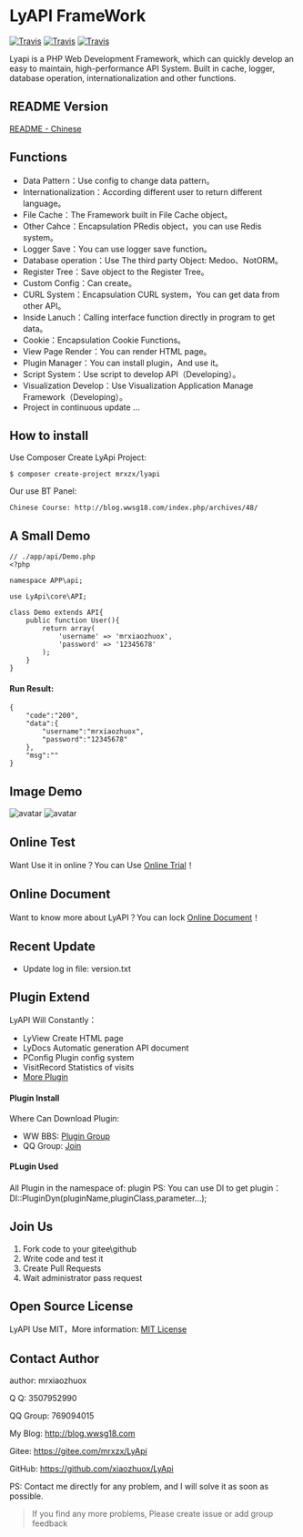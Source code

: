 # LyAPI FrameWork
[![Travis](https://img.shields.io/badge/Language-PHP-blue.svg)](http://php.net)
[![Travis](https://img.shields.io/badge/License-MIT-brightgreen.svg)](https://mit-license.org)
[![Travis](https://img.shields.io/badge/Version-V1.6.5-orange.svg)](http://lyapi.wwsg18.com)

Lyapi is a PHP Web Development Framework, which can quickly develop an easy to maintain, high-performance API System. Built in cache, logger, database operation, internationalization and other functions.

## README Version

[README - Chinese](README.md)


## Functions

- Data Pattern：Use config to change data pattern。
- Internationalization：According different user to return different language。
- File Cache：The Framework built in File Cache object。
- Other Cahce：Encapsulation PRedis object，you can use Redis system。
- Logger Save：You can use logger save function。
- Database operation：Use The third party Object:  Medoo、NotORM。
- Register Tree：Save object to the Register Tree。
- Custom Config：Can create。
- CURL System：Encapsulation CURL system，You can get data from other API。
- Inside Lanuch：Calling interface function directly in program to get data。
- Cookie：Encapsulation Cookie Functions。
- View Page Render：You can render HTML page。
- Plugin Manager：You can install plugin，And use it。
- Script System：Use script to develop API（Developing）。
- Visualization Develop：Use Visualization Application Manage Framework（Developing）。
- Project in continuous update ...

## How to install

Use Composer Create LyApi Project:

    $ composer create-project mrxzx/lyapi

Our use BT Panel:

    Chinese Course: http://blog.wwsg18.com/index.php/archives/48/

## A Small Demo

    // ./app/api/Demo.php
    <?php
    
    namespace APP\api;
    
    use LyApi\core\API;
    
    class Demo extends API{
        public function User(){
            return array(
                'username' => 'mrxiaozhuox',
                'password' => '12345678'
            );
        }
    }

#### Run Result:

    {
        "code":"200",
        "data":{
            "username":"mrxiaozhuox",
            "password":"12345678"
        },
        "msg":""
    }

## Image Demo

![avatar](http://wwsg-img.bj.bcebos.com/project%2Flyapi%2Freadme%2FLyAPI1.png)
![avatar](http://wwsg-img.bj.bcebos.com/project%2Flyapi%2Freadme%2FLyAPI2.png)

## Online Test

Want Use it in online？You can Use [Online Trial][1]！

## Online Document

Want to know more about LyAPI？You can lock [Online Document][4]！

## Recent Update

- Update log in file: version.txt

## Plugin Extend

LyAPI Will Constantly：
- LyView Create HTML page
- LyDocs Automatic generation API document
- PConfig Plugin config system
- VisitRecord Statistics of visits
- [More Plugin][5]

#### Plugin Install

Where Can Download Plugin: 

- WW BBS: [Plugin Group][5]
- QQ Group: [Join][6]

#### PLugin Used
All Plugin in the namespace of: plugin
PS: You can use DI to get plugin：DI::PluginDyn(pluginName,pluginClass,parameter...);

## Join Us

1. Fork code to your gitee\github
2. Write code and test it
3. Create Pull Requests
4. Wait administrator pass request

## Open Source License

LyAPI Use MIT，More information: [MIT License][3]

## Contact Author

author: mrxiaozhuox

Q Q: 3507952990

QQ Group: 769094015

My Blog: http://blog.wwsg18.com

Gitee: https://gitee.com/mrxzx/LyApi

GitHub: https://github.com/xiaozhuox/LyApi

PS: Contact me directly for any problem, and I will solve it as soon as possible.

> If you find any more problems, Please create issue or add group feedback

[1]: http://lyapi.org/trial.html
[2]: https://packagist.org/users/wwsg18/
[3]: https://mit-license.org
[4]: https://mrxzx.gitee.io/lyapi-docs/#/
[5]: http://bbs.wwsg18.com/forum.php?mod=forumdisplay&fid=41&filter=typeid&typeid=1&sortid=2
[6]: //shang.qq.com/wpa/qunwpa?idkey=06e2f22cef00613b68463dda8983f689395d90e358115b76f912e7afc8854878
